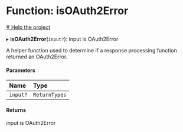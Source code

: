 # Function: isOAuth2Error

[💗 Help the project](https://github.com/sponsors/panva)

▸ **isOAuth2Error**(`input?`): input is OAuth2Error

A helper function used to determine if a response processing function
returned an OAuth2Error.

#### Parameters

| Name | Type |
| :------ | :------ |
| `input?` | `ReturnTypes` |

#### Returns

input is OAuth2Error
